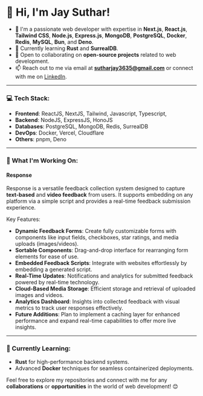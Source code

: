 # 👋 Hi, I'm Jay Suthar!

- 👀 I'm a passionate web developer with expertise in **Next.js**, **React.js**, **Tailwind CSS**, **Node.js**, **Express.js**,  **MongoDB**, **PostgreSQL**, **Docker**, **Redis**, **MySQL**, **Bun**, and **Deno**.
- 🌱 Currently learning **Rust** and **SurrealDB**.
- 🤜 Open to collaborating on **open-source projects** related to web development.
- 📫 Reach out to me via email at **sutharjay3635@gmail.com** or connect with me on [LinkedIn](https://www.linkedin.com/in/sutharjay1/).

---

### 💻 Tech Stack:
- **Frontend**: ReactJS, NextJS, Tailwind, Javascript, Typescript,  
- **Backend**: NodeJS, ExpressJS, HonoJS
- **Databases**: PostgreSQL, MongoDB, Redis, SurrealDB
- **DevOps**: Docker, Vercel, Cloudflare
- **Others**: pnpm, Deno

---
### 🚀 What I'm Working On:

#### **Response**

Response is a versatile feedback collection system designed to capture **text-based** and **video feedback** from users. It supports embedding on any platform via a simple script and provides a real-time feedback submission experience.

Key Features:

-   **Dynamic Feedback Forms**: Create fully customizable forms with components like input fields, checkboxes, star ratings, and media uploads (images/videos).
-   **Sortable Components**: Drag-and-drop interface for rearranging form elements for ease of use.
-   **Embedded Feedback Scripts**: Integrate with websites effortlessly by embedding a generated script.
-   **Real-Time Updates**: Notifications and analytics for submitted feedback powered by real-time technology.
-   **Cloud-Based Media Storage**: Efficient storage and retrieval of uploaded images and videos.
-   **Analytics Dashboard**: Insights into collected feedback with visual metrics to track user responses effectively.
-   **Future Additions**: Plan to implement a caching layer for enhanced performance and expand real-time capabilities to offer more live insights. 

---

### 🌱 Currently Learning:
- **Rust** for high-performance backend systems.
- Advanced **Docker** techniques for seamless containerized deployments.

Feel free to explore my repositories and connect with me for any **collaborations** or **opportunities** in the world of web development! 😊
